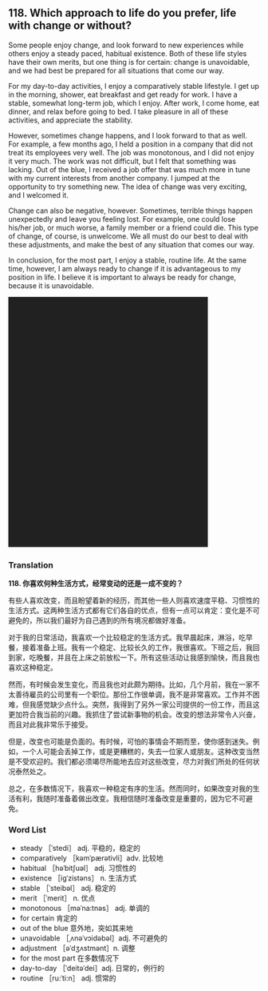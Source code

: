 ## 118. Which approach to life do you prefer, life with change or without?

Some people enjoy change, and look forward to new experiences while others enjoy a steady paced, habitual existence. Both of these life styles have their own merits, but one thing is for certain: change is unavoidable, and we had best be prepared for all situations that come our way.

For my day-to-day activities, I enjoy a comparatively stable lifestyle. I get up in the morning, shower, eat breakfast and get ready for work. I have a stable, somewhat long-term job, which I enjoy. After work, I come home, eat dinner, and relax before going to bed. I take pleasure in all of these activities, and appreciate the stability.

However, sometimes change happens, and I look forward to that as well. For example, a few months ago, I held a position in a company that did not treat its employees very well. The job was monotonous, and I did not enjoy it very much. The work was not difficult, but I felt that something was lacking. Out of the blue, I received a job offer that was much more in tune with my current interests from another company. I jumped at the opportunity to try something new. The idea of change was very exciting, and I welcomed it.

Change can also be negative, however. Sometimes, terrible things happen unexpectedly and leave you feeling lost. For example, one could lose his/her job, or much worse, a family member or a friend could die. This type of change, of course, is unwelcome. We all must do our best to deal with these adjustments, and make the best of any situation that comes our way.

In conclusion, for the most part, I enjoy a stable, routine life. At the same time, however, I am always ready to change if it is advantageous to my position in life. I believe it is important to always be ready for change, because it is unavoidable.

![](images/padding_400x500.png)

### Translation

**118. 你喜欢何种生活方式，经常变动的还是一成不变的？**

有些人喜欢改变，而且盼望着新的经历，而其他一些人则喜欢速度平稳、习惯性的生活方式。这两种生活方式都有它们各自的优点，但有一点可以肯定：变化是不可避免的，所以我们最好为自己遇到的所有境况都做好准备。

对于我的日常活动，我喜欢一个比较稳定的生活方式。我早晨起床，淋浴，吃早餐，接着准备上班。我有一个稳定、比较长久的工作，我很喜欢。下班之后，我回到家，吃晚餐，并且在上床之前放松一下。所有这些活动让我感到愉快，而且我也喜欢这种稳定。

然而，有时候会发生变化，而且我也对此颇为期待。比如，几个月前，我在一家不太善待雇员的公司里有一个职位。那份工作很单调，我不是非常喜欢。工作并不困难，但我感觉缺少点什么。突然，我得到了另外一家公司提供的一份工作，而且这更加符合我当前的兴趣。我抓住了尝试新事物的机会。改变的想法非常令人兴奋，而且对此我非常乐于接受。

但是，改变也可能是负面的。有时候，可怕的事情会不期而至，使你感到迷失。例如，一个人可能会丢掉工作，或是更糟糕的，失去一位家人或朋友。这种改变当然是不受欢迎的。我们都必须竭尽所能地去应对这些改变，尽力对我们所处的任何状况泰然处之。

总之，在多数情况下，我喜欢一种稳定有序的生活。然而同时，如果改变对我的生活有利，我随时准备着做出改变。我相信随时准备改变是重要的，因为它不可避免。 

### Word List

+ steady ［ˈstedi］ adj. 平稳的，稳定的
+ comparatively ［kəmˈpærətivli］adv. 比较地
+ habitual ［həˈbitʃuəl］ adj. 习惯性的
+ existence ［igˈzistəns］ n. 生活方式
+ stable ［ˈsteibəl］ adj. 稳定的
+ merit ［ˈmerit］ n. 优点
+ monotonous ［məˈna:tnəs］ adj. 单调的
+ for certain 肯定的
+ out of the blue 意外地，突如其来地
+ unavoidable ［ˌʌnəˈvɔidəbəl］adj. 不可避免的
+ adjustment ［əˈdʒʌstmənt］n. 调整
+ for the most part 在多数情况下
+ day-to-day ［ˈdeitəˈdei］adj. 日常的，例行的
+ routine ［ru:ˈti:n］ adj. 惯常的  


